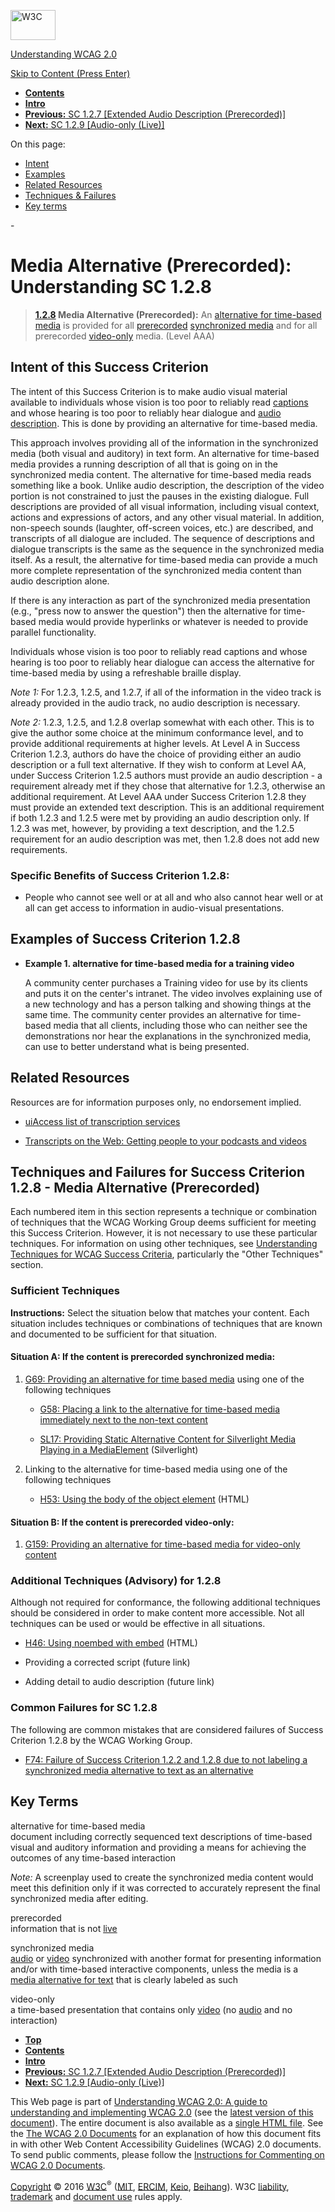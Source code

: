 [<img src="https://www.w3.org/StyleSheets/TR/2016/logos/W3C" alt="W3C" width="72" height="48" />](http://www.w3.org/)

[Understanding WCAG 2.0](Overview.html)

[Skip to Content (Press Enter)](#maincontent)

<span id="top"></span>

-   **[Contents](Overview.html#contents "Table of Contents")**
-   **[Intro](intro.html "Introduction to Understanding WCAG 2.0")**
-   [**Previous:** SC 1.2.7 \[Extended Audio Description (Prerecorded)\]](media-equiv-extended-ad.html "Understanding SC  1.2.7 [Extended Audio Description (Prerecorded)]")
-   [**Next:** SC 1.2.9 \[Audio-only (Live)\]](media-equiv-live-audio-only.html "Understanding SC  1.2.9 [Audio-only (Live)]")

On this page:

-   [Intent](#media-equiv-text-doc-intent-head)
-   [Examples](#media-equiv-text-doc-examples-head)
-   [Related Resources](#media-equiv-text-doc-resources-head)
-   [Techniques & Failures](#media-equiv-text-doc-techniques-head)
-   [Key terms](#key-terms)

<span id="maincontent">-</span>

<span id="media-equiv-text-doc"></span> **Media Alternative (Prerecorded)**<span class="screenreader">:</span> Understanding SC 1.2.8
=====================================================================================================================================

> **[1.2.8](http://www.w3.org/TR/2008/REC-WCAG20-20081211/#media-equiv-text-doc) Media Alternative (Prerecorded):** An <a href="#alt-time-based-mediadef" class="termref">alternative for time-based media</a> is provided for all <a href="#prerecordeddef" class="termref">prerecorded</a> <a href="#synchronizedmediadef" class="termref">synchronized media</a> and for all prerecorded <a href="#video-onlydef" class="termref">video-only</a> media. (Level AAA)

Intent of this Success Criterion
--------------------------------

The intent of this Success Criterion is to make audio visual material available to individuals whose vision is too poor to reliably read <a href="http://www.w3.org/TR/2008/REC-WCAG20-20081211/#captionsdef" class="gl-ref">captions</a> and whose hearing is too poor to reliably hear dialogue and <a href="http://www.w3.org/TR/2008/REC-WCAG20-20081211/#audiodescdef" class="gl-ref">audio description</a>. This is done by providing an alternative for time-based media.

This approach involves providing all of the information in the synchronized media (both visual and auditory) in text form. An alternative for time-based media provides a running description of all that is going on in the synchronized media content. The alternative for time-based media reads something like a book. Unlike audio description, the description of the video portion is not constrained to just the pauses in the existing dialogue. Full descriptions are provided of all visual information, including visual context, actions and expressions of actors, and any other visual material. In addition, non-speech sounds (laughter, off-screen voices, etc.) are described, and transcripts of all dialogue are included. The sequence of descriptions and dialogue transcripts is the same as the sequence in the synchronized media itself. As a result, the alternative for time-based media can provide a much more complete representation of the synchronized media content than audio description alone.

If there is any interaction as part of the synchronized media presentation (e.g., "press now to answer the question") then the alternative for time-based media would provide hyperlinks or whatever is needed to provide parallel functionality.

Individuals whose vision is too poor to reliably read captions and whose hearing is too poor to reliably hear dialogue can access the alternative for time-based media by using a refreshable braille display.

*Note 1:* For 1.2.3, 1.2.5, and 1.2.7, if all of the information in the video track is already provided in the audio track, no audio description is necessary.

*Note 2:* 1.2.3, 1.2.5, and 1.2.8 overlap somewhat with each other. This is to give the author some choice at the minimum conformance level, and to provide additional requirements at higher levels. At Level A in Success Criterion 1.2.3, authors do have the choice of providing either an audio description or a full text alternative. If they wish to conform at Level AA, under Success Criterion 1.2.5 authors must provide an audio description - a requirement already met if they chose that alternative for 1.2.3, otherwise an additional requirement. At Level AAA under Success Criterion 1.2.8 they must provide an extended text description. This is an additional requirement if both 1.2.3 and 1.2.5 were met by providing an audio description only. If 1.2.3 was met, however, by providing a text description, and the 1.2.5 requirement for an audio description was met, then 1.2.8 does not add new requirements.

### Specific Benefits of Success Criterion 1.2.8:

-   People who cannot see well or at all and who also cannot hear well or at all can get access to information in audio-visual presentations.

Examples of Success Criterion 1.2.8
-----------------------------------

-   **Example 1. alternative for time-based media for a training video**

    A community center purchases a Training video for use by its clients and puts it on the center's intranet. The video involves explaining use of a new technology and has a person talking and showing things at the same time. The community center provides an alternative for time-based media that all clients, including those who can neither see the demonstrations nor hear the explanations in the synchronized media, can use to better understand what is being presented.

Related Resources
-----------------

Resources are for information purposes only, no endorsement implied.

-   [uiAccess list of transcription services](http://www.uiaccess.com/transcripts/transcript_services.html)

-   [Transcripts on the Web: Getting people to your podcasts and videos](http://www.uiaccess.com/transcripts/transcripts_on_the_web.html)

Techniques and Failures for Success Criterion 1.2.8 - Media Alternative (Prerecorded)
-------------------------------------------------------------------------------------

Each numbered item in this section represents a technique or combination of techniques that the WCAG Working Group deems sufficient for meeting this Success Criterion. However, it is not necessary to use these particular techniques. For information on using other techniques, see [Understanding Techniques for WCAG Success Criteria](http://www.w3.org/TR/2016/NOTE-UNDERSTANDING-WCAG20-20161007/understanding-techniques.html), particularly the "Other Techniques" section.

### Sufficient Techniques

**Instructions:** Select the situation below that matches your content. Each situation includes techniques or combinations of techniques that are known and documented to be sufficient for that situation.

#### <span id="media-equiv-text-doc-situation-18-head"></span> Situation A: If the content is prerecorded synchronized media:

1.  <a href="http://www.w3.org/TR/2016/NOTE-WCAG20-TECHS-20161007/G69" class="tech-ref">G69: Providing an alternative for time based media</a> using one of the following techniques

    -   <a href="http://www.w3.org/TR/2016/NOTE-WCAG20-TECHS-20161007/G58" class="tech-ref">G58: Placing a link to the alternative for time-based media immediately next to the non-text content</a>

    -   <a href="http://www.w3.org/TR/2016/NOTE-WCAG20-TECHS-20161007/SL17" class="tech-ref">SL17: Providing Static Alternative Content for Silverlight Media Playing in a MediaElement</a> (Silverlight)

2.  Linking to the alternative for time-based media using one of the following techniques

    -   <a href="http://www.w3.org/TR/2016/NOTE-WCAG20-TECHS-20161007/H53" class="tech-ref">H53: Using the body of the object element</a> (HTML)

#### <span id="media-equiv-text-doc-situation-19-head"></span> Situation B: If the content is prerecorded video-only:

1.  <a href="http://www.w3.org/TR/2016/NOTE-WCAG20-TECHS-20161007/G159" class="tech-ref">G159: Providing an alternative for time-based media for video-only content</a>

### Additional Techniques (Advisory) for 1.2.8

Although not required for conformance, the following additional techniques should be considered in order to make content more accessible. Not all techniques can be used or would be effective in all situations.

-   <a href="http://www.w3.org/TR/2016/NOTE-WCAG20-TECHS-20161007/H46" class="tech-ref">H46: Using noembed with embed</a> (HTML)

-   Providing a corrected script (future link)

-   Adding detail to audio description (future link)

### Common Failures for SC 1.2.8

The following are common mistakes that are considered failures of Success Criterion 1.2.8 by the WCAG Working Group.

-   <a href="http://www.w3.org/TR/2016/NOTE-WCAG20-TECHS-20161007/F74" class="tech-ref">F74: Failure of Success Criterion 1.2.2 and 1.2.8 due to not labeling a synchronized media alternative to text as an alternative</a>

Key Terms
---------

 <span id="alt-time-based-mediadef"></span> alternative for time-based media  
document including correctly sequenced text descriptions of time-based visual and auditory information and providing a means for achieving the outcomes of any time-based interaction

*Note:* A screenplay used to create the synchronized media content would meet this definition only if it was corrected to accurately represent the final synchronized media after editing.

 <span id="prerecordeddef"></span> prerecorded  
information that is not <a href="http://www.w3.org/TR/2008/REC-WCAG20-20081211/#livedef" class="termref">live</a>

 <span id="synchronizedmediadef"></span> synchronized media  
<a href="http://www.w3.org/TR/2008/REC-WCAG20-20081211/#audiodef" class="termref">audio</a> or <a href="http://www.w3.org/TR/2008/REC-WCAG20-20081211/#videodef" class="termref">video</a> synchronized with another format for presenting information and/or with time-based interactive components, unless the media is a <a href="http://www.w3.org/TR/2008/REC-WCAG20-20081211/#multimedia-alt-textdef" class="termref">media alternative for text</a> that is clearly labeled as such

 <span id="video-onlydef"></span> video-only  
a time-based presentation that contains only <a href="http://www.w3.org/TR/2008/REC-WCAG20-20081211/#videodef" class="termref">video</a> (no <a href="http://www.w3.org/TR/2008/REC-WCAG20-20081211/#videodef" class="termref">audio</a> and no interaction)

-   **[Top](#top)**
-   **[Contents](Overview.html#contents "Table of Contents")**
-   **[Intro](intro.html "Introduction to Understanding WCAG 2.0")**
-   [**Previous:** SC 1.2.7 \[Extended Audio Description (Prerecorded)\]](media-equiv-extended-ad.html "Understanding SC  1.2.7 [Extended Audio Description (Prerecorded)]")
-   [**Next:** SC 1.2.9 \[Audio-only (Live)\]](media-equiv-live-audio-only.html "Understanding SC  1.2.9 [Audio-only (Live)]")

This Web page is part of [Understanding WCAG 2.0: A guide to understanding and implementing WCAG 2.0](Overview.html) (see the [latest version of this document](http://www.w3.org/TR/UNDERSTANDING-WCAG20/media-equiv-text-doc.html)). The entire document is also available as a [single HTML file](complete.html). See the [The WCAG 2.0 Documents](http://www.w3.org/WAI/intro/wcag20) for an explanation of how this document fits in with other Web Content Accessibility Guidelines (WCAG) 2.0 documents. To send public comments, please follow the [Instructions for Commenting on WCAG 2.0 Documents](http://www.w3.org/WAI/WCAG20/comments/).

[Copyright](http://www.w3.org/Consortium/Legal/ipr-notice#Copyright) © 2016 [W3C](http://www.w3.org/)<sup>®</sup> ([MIT](http://www.csail.mit.edu/), [ERCIM](http://www.ercim.eu/), [Keio](http://www.keio.ac.jp/), [Beihang](http://ev.buaa.edu.cn/)). W3C [liability](http://www.w3.org/Consortium/Legal/ipr-notice#Legal_Disclaimer), [trademark](http://www.w3.org/Consortium/Legal/ipr-notice#W3C_Trademarks) and [document use](http://www.w3.org/Consortium/Legal/copyright-documents) rules apply.
